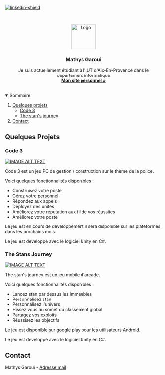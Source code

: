 [![linkedin-shield]][linkedin-url]

<br/>
<p align=center>
  <a href="https://github.com/LEPROD">
    <img src="https://i.imgur.com/nnmFlfv.png" alt="Logo" width="80" height="80">
  </a>
</p>

<h3 align=center>Mathys Garoui</h3>
  <p align=center>
    Je suis actuellement étudiant à l'IUT d'Aix-En-Provence dans le département informatique
    <br/>
    <a href="http://mathys.garoui.fr/"><strong>Mon site personnel »</strong></a>
    <br/>
    <br/>
  </p>


<!-- Plan -->
<details open="open">
  <summary>Sommaire</summary>
  <ol>
    <li>
      <a href="#quelques-projets">Quelques projets</a>
      <ul>
        <li><a href="#code-3">Code 3</a></li>
      </ul>
      <ul>
        <li><a href="#the-stans-journey">The stan's journey</a></li>
      </ul>
    </li>
    <li>
      <a href="#contact">Contact</a>
    </li>
  </ol>
</details>


## Quelques Projets

### Code 3

[![IMAGE ALT TEXT](https://i.imgur.com/ykDWSZt.jpg)](https://www.youtube.com/embed/_qsfKfU726Y "Code 3 prerelease trailer")

Code 3 est un jeu PC de gestion / construction sur le thème de la police. 

Voici quelques fonctionnalités disponibles :

* Construisez votre poste
* Gérez votre personnel
* Répondez aux appels
* Déployez des unités
* Améliorez votre réputation aux fil de vos réussites
* Améliorez votre poste

Le jeu est en cours de développement il sera disponible sur les plateformes dans les prochains mois.

Le jeu est developpé avec le logiciel Unity en C#.

### The Stans Journey

[![IMAGE ALT TEXT](https://play-lh.googleusercontent.com/eX0S2mdu0p5HNNjW5zVkheAfKOpdHb_j_BaIOO_Z-IgXAlQQsJe1AA5d9UA4oK__wZ4=s180-rw)](https://play.google.com/store/apps/details?id=com.lesprods.stansjourney)

The stan's journey est un jeu mobile d'arcade. 

Voici quelques fonctionnalités disponibles :

* Lancez stan par dessus les immeubles
* Personnalisez stan
* Personnalisez l'univers
* Hissez vous au somet du classement global
* Partagez vos exploits
* Réussisez les objectifs

Le jeu est disponible sur google play pour les utilisateurs Android.

Le jeu est developpé avec le logiciel Unity en C#.

## Contact

Mathys Garoui - [Adresse mail](mailto:mathys.garoui@gmail.com?subject=Contact%20Github)



<!-- MARKDOWN LINKS -->
[linkedin-shield]: https://img.shields.io/badge/-LinkedIn-black.svg?style=for-the-badge&logo=linkedin&colorB=555
[linkedin-url]: https://www.linkedin.com/in/mathysgaroui/
